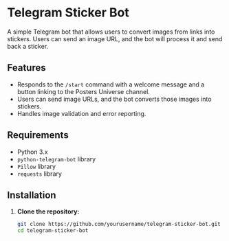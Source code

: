 # Telegram Sticker Bot

A simple Telegram bot that allows users to convert images from links into stickers. Users can send an image URL, and the bot will process it and send back a sticker.

## Features

- Responds to the `/start` command with a welcome message and a button linking to the Posters Universe channel.
- Users can send image URLs, and the bot converts those images into stickers.
- Handles image validation and error reporting.

## Requirements

- Python 3.x
- `python-telegram-bot` library
- `Pillow` library
- `requests` library

## Installation

1. **Clone the repository:**
   ```bash
   git clone https://github.com/yourusername/telegram-sticker-bot.git
   cd telegram-sticker-bot
